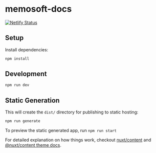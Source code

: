# memosoft-docs

[![Netlify Status](https://api.netlify.com/api/v1/badges/bba6900d-e5a0-4888-ba52-1b16cdb9d54d/deploy-status)](https://app.netlify.com/sites/memosoft-docs/deploys)

## Setup

Install dependencies:

```bash
npm install
```

## Development

```bash
npm run dev
```

## Static Generation

This will create the `dist/` directory for publishing to static hosting:

```bash
npm run generate
```

To preview the static generated app, run `npm run start`

For detailed explanation on how things work, checkout [nuxt/content](https://content.nuxtjs.org) and [@nuxt/content theme docs](https://content.nuxtjs.org/themes-docs).
